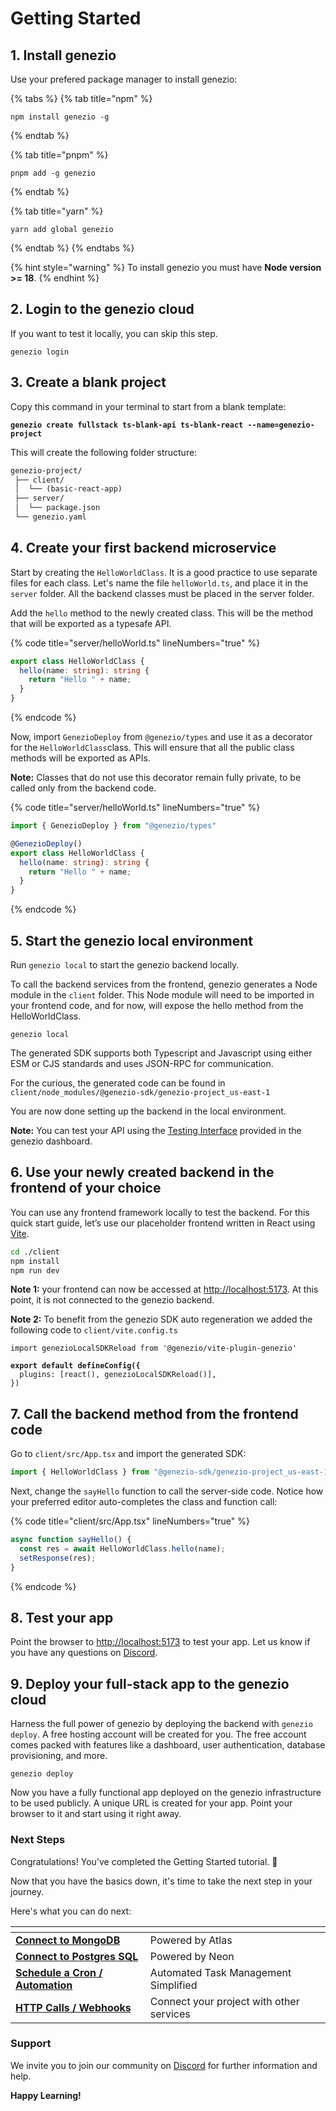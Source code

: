 # Getting Started

## 1. Install genezio

Use your prefered package manager to install genezio:

{% tabs %}
{% tab title="npm" %}
```
npm install genezio -g
```
{% endtab %}

{% tab title="pnpm" %}
```
pnpm add -g genezio
```
{% endtab %}

{% tab title="yarn" %}
```
yarn add global genezio
```
{% endtab %}
{% endtabs %}

{% hint style="warning" %}
To install genezio you must have **Node version >= 18**.
{% endhint %}

## 2. **Login to the genezio cloud**

If you want to test it locally, you can skip this step.&#x20;

```
genezio login
```

## 3. **Create a blank project**

Copy this command in your terminal to start from a blank template:

<pre class="language-bash"><code class="lang-bash"><strong>genezio create fullstack ts-blank-api ts-blank-react --name=genezio-project
</strong></code></pre>

This will create the following folder structure:

```markdown
genezio-project/
 ├── client/
 │  └── (basic-react-app)
 ├── server/
 │  └── package.json
 └── genezio.yaml
```

## 4. Create your first backend microservice

Start by creating the `HelloWorldClass`. It is a good practice to use separate files for each class. Let's name the file `helloWorld.ts`, and place it in the `server` folder. All the backend classes must be placed in the server folder.

Add the `hello` method to the newly created class. This will be the method that will be exported as a typesafe API.

{% code title="server/helloWorld.ts" lineNumbers="true" %}
```typescript
export class HelloWorldClass {
  hello(name: string): string {
    return "Hello " + name;
  }
}
```
{% endcode %}

Now, import `GenezioDeploy` from `@genezio/types` and use it as a decorator for the `HelloWorldClass`class. This will ensure that all the public class methods will be exported as APIs.

**Note:** Classes that do not use this decorator remain fully private, to be called only from the backend code.

{% code title="server/helloWorld.ts" lineNumbers="true" %}
```typescript
import { GenezioDeploy } from "@genezio/types"

@GenezioDeploy()
export class HelloWorldClass {
  hello(name: string): string {
    return "Hello " + name;
  }
}
```
{% endcode %}

## 5. Start the genezio local environment

Run `genezio local` to start the genezio backend locally.

To call the backend services from the frontend, genezio generates a Node module in the `client` folder. This Node module will need to be imported in your frontend code, and for now, will expose the hello method from the HelloWorldClass.

```
genezio local
```

The generated SDK supports both Typescript and Javascript using either ESM or CJS standards and uses JSON-RPC for communication.&#x20;

For the curious, the generated code can be found in `client/node_modules/@genezio-sdk/genezio-project_us-east-1`

You are now done setting up the backend in the local environment.

**Note:** You can test your API using the [Testing Interface](https://app.genez.io/test-interface/local?port=8083) provided in the genezio dashboard.

## 6. Use your newly created backend in the frontend of your choice

You can use any frontend framework locally to test the backend. For this quick start guide, let’s use our placeholder frontend written in React using [Vite](https://vitejs.dev/).

```bash
cd ./client
npm install
npm run dev
```

**Note 1:** your frontend can now be accessed at [http://localhost:5173](http://localhost:5173).  At this point, it is not connected to the genezio backend.

**Note 2:** To benefit from the genezio SDK auto regeneration we added the following code to  `client/vite.config.ts`

<pre class="language-typescript" data-title="client/vite.config.ts" data-line-numbers><code class="lang-typescript">import genezioLocalSDKReload from '@genezio/vite-plugin-genezio'

<strong>export default defineConfig({
</strong>  plugins: [react(), genezioLocalSDKReload()],
})
</code></pre>

## 7. Call the backend method from the frontend code

Go to `client/src/App.tsx` and import the generated SDK:

```typescript
import { HelloWorldClass } from "@genezio-sdk/genezio-project_us-east-1";
```

Next, change the `sayHello` function to call the server-side code. Notice how your preferred editor auto-completes the class and function call:

{% code title="client/src/App.tsx" lineNumbers="true" %}
```typescript
async function sayHello() {
  const res = await HelloWorldClass.hello(name);
  setResponse(res);
}
```
{% endcode %}

## 8. Test your app

Point the browser to [http://localhost:5173](http://localhost:5173) to test your app. Let us know if you have any questions on [Discord](https://discord.com/invite/uc9H5YKjXv).

## 9. Deploy your full-stack app to the genezio cloud

Harness the full power of genezio by deploying the backend with `genezio deploy`. A free hosting account will be created for you. The free account comes packed with features like a dashboard, user authentication, database provisioning, and more.

```
genezio deploy
```

Now you have a fully functional app deployed on the genezio infrastructure to be used publicly. A unique URL is created for your app. Point your browser to it and start using it right away.

### Next Steps <a href="#next-steps" id="next-steps"></a>

Congratulations! You've completed the Getting Started tutorial. 🌟

Now that you have the basics down, it's time to take the next step in your journey.

Here's what you can do next:

<table data-card-size="large" data-view="cards"><thead><tr><th></th><th></th><th data-hidden></th></tr></thead><tbody><tr><td><a href="tutorials/connect-to-mongodb-atlas.md"><strong>Connect to MongoDB</strong></a></td><td>Powered by Atlas</td><td></td></tr><tr><td><a href="tutorials/connect-to-postgres-powered-by-neon.md"><strong>Connect to Postgres SQL</strong></a></td><td>Powered by Neon</td><td></td></tr><tr><td><a href="broken-reference"><strong>Schedule a Cron / Automation</strong></a></td><td>Automated Task Management Simplified</td><td></td></tr><tr><td><a href="features/http-methods-webhooks.md"><strong>HTTP Calls / Webhooks</strong></a></td><td>Connect your project with other services</td><td></td></tr></tbody></table>

### Support <a href="#support" id="support"></a>

We invite you to join our community on [Discord](https://discord.gg/uc9H5YKjXv) for further information and help.

**Happy Learning!**

